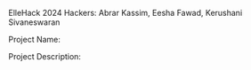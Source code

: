 ElleHack 2024
Hackers: Abrar Kassim, Eesha Fawad, Kerushani Sivaneswaran

Project Name: 

Project Description: 
